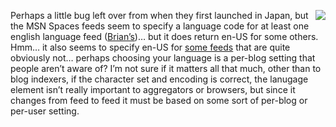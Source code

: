 <img src="http://www.duncanmackenzie.net/images/JapaneseLanguageFeeds.png" align="right" />Perhaps a little bug left over from when they first launched in Japan, but the MSN Spaces feeds seem to specify a language code for at least one english language feed (<a href="http://www.bufferoverrun.net" target="_blank" class="broken_link">Brian&#8217;s</a>)&#8230; but it does return en-US for some others. Hmm&#8230; it also seems to specify en-US for <a href="http://spaces.msn.com/godpapa123/" target="_blank">some feeds</a> that are quite obviously not&#8230; perhaps choosing your language is a per-blog setting that people aren&#8217;t aware of? I&#8217;m not sure if it matters all that much, other than to blog indexers, if the character set and encoding is correct, the lanugage element isn&#8217;t really important to aggregators or browsers, but since it changes from feed to feed it must be based on some sort of per-blog or per-user setting.